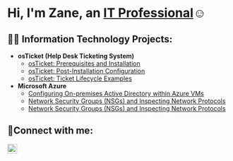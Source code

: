 <h1>Hi, I'm Zane, an <a href="https://linkedin.com/in/zanegoude/">IT Professional</a>☺</h1>
 
 <h2>👨‍💻 Information Technology Projects:</h2>
 
 - <b>osTicket (Help Desk Ticketing System)</b>
   - [osTicket: Prerequisites and Installation](https://github.com/joshmadakorcc/osticket-prereqs)
   - [osTicket: Post-Installation Configuration](https://github.com/joshmadakorcc/post-install-config)
   - [osTicket: Ticket Lifecycle Examples](https://github.com/joshmadakorcc/ticket-lifecycle)
 - <b>Microsoft Azure</b>
   - [Configuring On-premises Active Directory within Azure VMs](https://github.com/joshmadakorcc/configure-ad)
   - [Network Security Groups (NSGs) and Inspecting Network Protocols](https://github.com/joshmadakorcc/azure-network-protols)
   - [Network Security Groups (NSGs) and Inspecting Network Protocols](https://github.com/joshmadakorcc/azure-network-protocols)
 
 <h2>🤳Connect with me:</h2>
 
 [<img align="left" alt="Zane | LinkedIn" width="22px" src="https://cdn.jsdelivr.net/npm/simple-icons@v3/icons/linkedin.svg" />][linkedin]

 
 [linkedin]: https://linkedin.com/in/zanegoude/
 
